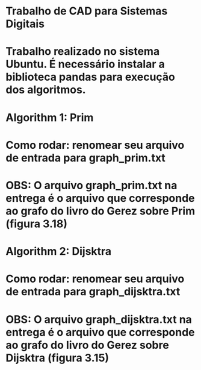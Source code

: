 # Trabalho de CAD para Sistemas Digitais
# Trabalho realizado no sistema Ubuntu. É necessário instalar a biblioteca pandas para execução dos algoritmos.
# Algorithm 1: Prim
# Como rodar: renomear seu arquivo de entrada para graph_prim.txt
# OBS: O arquivo graph_prim.txt na entrega é o arquivo que corresponde ao grafo do livro do Gerez sobre Prim (figura 3.18)
# Algorithm 2: Dijsktra
# Como rodar: renomear seu arquivo de entrada para graph_dijsktra.txt
# OBS: O arquivo graph_dijsktra.txt na entrega é o arquivo que corresponde ao grafo do livro do Gerez sobre Dijsktra (figura 3.15)